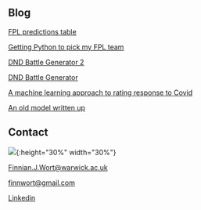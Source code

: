## Blog 

[FPL predictions table](https://docs.google.com/spreadsheets/d/12BDbqZbtI2Y6vI-nn2GYwT5mRh5fIeQc_Tx0iGxgvP0/edit?usp=sharing)

[Getting Python to pick my FPL team](/fpl.html)

[DND Battle Generator 2](/dndbattle2/index.html)

[DND Battle Generator](/dndbattle/index.html)

[A machine learning approach to rating response to Covid](COVID_model_1.md) 

[An old model written up](IBDm_md.md)

## Contact 

![](image0.jpeg){:height="30%" width="30%"}

[Finnian.J.Wort@warwick.ac.uk]()

[finnwort@gmail.com]()

[Linkedin](https://www.linkedin.com/in/finnian-wort-20242917a)



